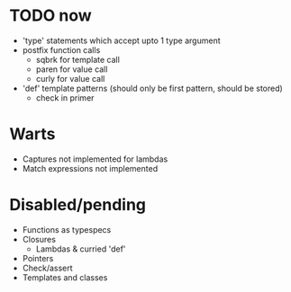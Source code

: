 # TODO now
- 'type' statements which accept upto 1 type argument
- postfix function calls
  - sqbrk for template call
  - paren for value call
  - curly for value call
- 'def' template patterns (should only be first pattern, should be stored)
  - check in primer

# Warts

- Captures not implemented for lambdas
- Match expressions not implemented

# Disabled/pending

- Functions as typespecs
- Closures
  - Lambdas & curried 'def'
- Pointers
- Check/assert
- Templates and classes
